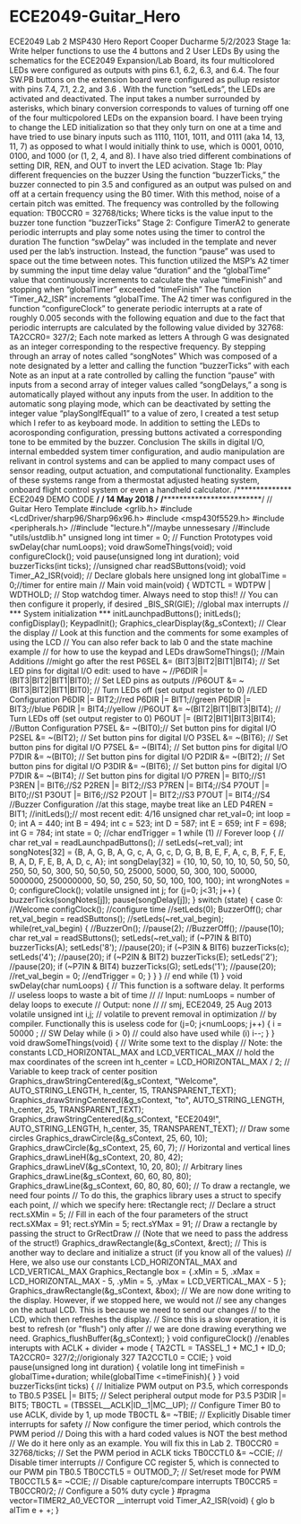 # ECE2049-Guitar_Hero
ECE2049 Lab 2 MSP430 Hero Report
Cooper Ducharme
5/2/2023
Stage 1a: Write helper functions to use the 4 buttons and 2 User LEDs
By using the schematics for the ECE2049 Expansion/Lab Board, its four multicolored
LEDs were configured as outputs with pins 6.1, 6.2, 6.3, and 6.4. The four SW.PB buttons on
the extension board were configured as pullup resistor with pins 7.4, 7.1, 2.2, and 3.6
.
With the function “setLeds”, the LEDs are activated and deactivated. The input takes a
number surrounded by asterisks, which binary conversion corresponds to values of turning off
one of the four multicpolored LEDs on the expansion board. I have been trying to change the
LED initialization so that they only turn on one at a time and have tried to use binary inputs such
as 1110, 1101, 1011, and 0111 (aka 14, 13, 11, 7) as opposed to what I would initially think to
use, which is 0001, 0010, 0100, and 1000 (or (1, 2, 4, and 8). I have also tried different
combinations of setting DIR, REN, and OUT to invert the LED acivation.
Stage 1b: Play different frequencies on the buzzer
Using the function “buzzerTicks,” the buzzer connected to pin 3.5 and configured as an
output was pulsed on and off at a certain frequency using the B0 timer. With this method, noise
of a certain pitch was emitted. The frequency was controlled by the following equation:
TB0CCR0 = 32768/ticks;
Where ticks is the value input to the buzzer tone function “buzzerTicks”
Stage 2: Configure TimerA2 to generate periodic interrupts and play some notes using
the timer to control the duration
The function “swDelay” was included in the template and never used per the lab’s
instruction. Instead, the function “pause” was used to space out the time between notes. This
function utilized the MSP’s A2 timer by summing the input time delay value “duration” and the
“globalTime” value that continuously increments to calculate the value “timeFinish” and stopping
when “globalTimer” exceeded “timeFinish”
The function “Timer_A2_ISR” increments “globalTime.
The A2 timer was configured in the function “configureClock” to generate periodic
interrupts at a rate of roughly 0.005 seconds with the following equation and due to the fact that
periodic interrupts are calculated by the following value divided by 32768:
TA2CCR0= 327/2;
Each note marked as letters A through G was designated as an integer corresponding to
the respective frequency.
By stepping through an array of notes called “songNotes” Which was composed of a
note designated by a letter and calling the function “buzzerTicks” with each Note as an input at a
rate controlled by calling the function “pause” with inputs from a second array of integer values
called “songDelays,” a song is automatically played without any inputs from the user.
In addition to the automatic song playing mode, which can be deactivated by setting the
integer value “playSongIfEqual1” to a value of zero, I created a test setup which I refer to as
keyboard mode. In addition to setting the LEDs to acorosponding configuration, pressing
buttons activated a corresponding tone to be emmited by the buzzer.
Conclusion
The skills in digital I/O, internal embedded system timer configuration, and audio
manipulation are relivant in control systems and can be applied to many compact uses of
sensor reading, output actuation, and computational functionality. Examples of these systems
range from a thermostat adjusted heating system, onboard flight control system or even a
handheld calculator.
/************** ECE2049 DEMO CODE ******************/
/************** 14 May 2018 **********************/
/***************************************************/
// Guitar Hero Template
#include <grlib.h>
#include <LcdDriver/sharp96/Sharp96x96.h>
#include <msp430f5529.h>
#include <peripherals.h>
//#include "lecture.h"//maybe unnessesary
//#include "utils/ustdlib.h"
unsigned long int timer = 0;
// Function Prototypes
void swDelay(char numLoops);
void drawSomeThings(void);
void configureClock();
void pause(unsigned long int duration);
void buzzerTicks(int ticks);
//unsigned char readSButtons(void);
void Timer_A2_ISR(void);
// Declare globals here
unsigned long int globalTime = 0;//timer for entire main
// Main
void main(void)
{
WDTCTL = WDTPW | WDTHOLD; // Stop watchdog timer. Always need to stop this!!
// You can then configure it properly, if desired
_BIS_SR(GIE); //global max interrupts
// *** System initialization ***
initLaunchpadButtons();
initLeds();
configDisplay();
KeypadInit();
Graphics_clearDisplay(&g_sContext); // Clear the display
// Look at this function and the comments for some examples of using the LCD
// You can also refer back to lab 0 and the state machine example
// for how to use the keypad and LEDs
drawSomeThings();
//Main Additions
//might go after the rest
P6SEL &= (BIT3|BIT2|BIT1|BIT4); // Set LED pins for digital I/O edit: used to have ~
//P6DIR |= (BIT3|BIT2|BIT1|BIT0); // Set LED pins as outputs
//P6OUT &= ~(BIT3|BIT2|BIT1|BIT0); // Turn LEDs off (set output register to 0)
//LED Configuration
P6DIR |= BIT2;//red
P6DIR |= BIT1;//green
P6DIR |= BIT3;//blue
P6DIR |= BIT4;//yellow
//P6OUT &= ~(BIT2|BIT1|BIT3|BIT4); // Turn LEDs off (set output register to 0)
P6OUT |= (BIT2|BIT1|BIT3|BIT4);
//Button Configuration
P7SEL &= ~(BIT0);// Set button pins for digital I/O
P2SEL &= ~(BIT2); // Set button pins for digital I/O
P3SEL &= ~(BIT6); // Set button pins for digital I/O
P7SEL &= ~(BIT4); // Set button pins for digital I/O
P7DIR &= ~(BIT0); // Set button pins for digital I/O
P2DIR &= ~(BIT2); // Set button pins for digital I/O
P3DIR &= ~(BIT6); // Set button pins for digital I/O
P7DIR &= ~(BIT4); // Set button pins for digital I/O
P7REN |= BIT0;//S1
P3REN |= BIT6;//S2
P2REN |= BIT2;//S3
P7REN |= BIT4;//S4
P7OUT |= BIT0;//S1
P3OUT |= BIT6;//S2
P2OUT |= BIT2;//S3
P7OUT |= BIT4;//S4
//Buzzer Configuration
//at this stage, maybe treat like an LED
P4REN = BIT1;
//initLeds();// most recent edit: 4/16
unsigned char ret_val=0;
int loop = 0;
int A = 440;
int B = 494;
int c = 523;
int D = 587;
int E = 659;
int F = 698;
int G = 784;
int state = 0;
//char endTrigger = 1
while (1) // Forever loop
{
// char ret_val = readLaunchpadButtons();
// setLeds(~ret_val);
int songNotes[32] = {B, A, G, B, A, G, c, A, G, c, D, G, B, B, E, F, A, c, B, F, F, E, B, A, D, F,
E, B, A, D, c, A};
int songDelay[32] = {10, 10, 50, 10, 10, 50, 50, 50, 250, 50, 50, 300, 50, 50,50, 50, 25000,
5000, 50, 300, 100, 50000, 5000000, 250000000, 50, 50, 250, 50, 50, 100, 100, 100};
int wrongNotes = 0;
configureClock();
volatile unsigned int j;
for (j=0; j<31; j++)
{
buzzerTicks(songNotes[j]);
pause(songDelay[j]);
}
switch (state)
{
case 0: //Welcome
configClock(); //configure time
//setLeds(0);
BuzzerOff();
char ret_val_begin = readSButtons();
//setLeds(~ret_val_begin);
while(ret_val_begin)
{
//BuzzerOn();
//pause(2);
//BuzzerOff();
//pause(10);
char ret_val = readSButtons();
setLeds(~ret_val);
if (~P7IN & BIT0)
buzzerTicks(A);
setLeds('8');
//pause(20);
if (~P3IN & BIT6)
buzzerTicks(c);
setLeds('4');
//pause(20);
if (~P2IN & BIT2)
buzzerTicks(E);
setLeds('2');
//pause(20);
if (~P7IN & BIT4)
buzzerTicks(G);
setLeds('1');
//pause(20);
//ret_val_begin = 0;
//endTrigger = 0;
}
}
} // end while (1)
}
void swDelay(char numLoops)
{
// This function is a software delay. It performs
// useless loops to waste a bit of time
//
// Input: numLoops = number of delay loops to execute
// Output: none
//
// smj, ECE2049, 25 Aug 2013
volatile unsigned int i,j; // volatile to prevent removal in optimization
// by compiler. Functionally this is useless code
for (j=0; j<numLoops; j++)
{
i = 50000 ; // SW Delay
while (i > 0) // could also have used while (i)
i--;
}
}
void drawSomeThings(void)
{
// Write some text to the display
// Note: the constants LCD_HORIZONTAL_MAX and LCD_VERTICAL_MAX
// hold the max coordinates of the screen
int h_center = LCD_HORIZONTAL_MAX / 2; // Variable to keep track of center position
Graphics_drawStringCentered(&g_sContext, "Welcome", AUTO_STRING_LENGTH,
h_center, 15, TRANSPARENT_TEXT);
Graphics_drawStringCentered(&g_sContext, "to", AUTO_STRING_LENGTH, h_center,
25, TRANSPARENT_TEXT);
Graphics_drawStringCentered(&g_sContext, "ECE2049!", AUTO_STRING_LENGTH,
h_center, 35, TRANSPARENT_TEXT);
// Draw some circles
Graphics_drawCircle(&g_sContext, 25, 60, 10);
Graphics_drawCircle(&g_sContext, 25, 60, 7);
// Horizontal and vertical lines
Graphics_drawLineH(&g_sContext, 20, 80, 42);
Graphics_drawLineV(&g_sContext, 10, 20, 80);
// Arbitrary lines
Graphics_drawLine(&g_sContext, 60, 60, 80, 80);
Graphics_drawLine(&g_sContext, 60, 80, 80, 60);
// To draw a rectangle, we need four points
// To do this, the graphics library uses a struct to specify each point,
// which we specify here:
tRectangle rect; // Declare a struct
rect.sXMin = 5; // Fill in each of the four parameters of the struct
rect.sXMax = 91;
rect.sYMin = 5;
rect.sYMax = 91;
// Draw a rectangle by passing the struct to GrRectDraw
// (Note that we need to pass the address of the struct!)
Graphics_drawRectangle(&g_sContext, &rect);
// This is another way to declare and initialize a struct (if you know all of the values)
// Here, we also use our constants LCD_HORIZONTAL_MAX and LCD_VERTICAL_MAX
Graphics_Rectangle box = {.xMin = 5, .xMax = LCD_HORIZONTAL_MAX - 5,
.yMin = 5, .yMax = LCD_VERTICAL_MAX - 5 };
Graphics_drawRectangle(&g_sContext, &box);
// We are now done writing to the display. However, if we stopped here, we would not
// see any changes on the actual LCD. This is because we need to send our changes
// to the LCD, which then refreshes the display.
// Since this is a slow operation, it is best to refresh (or "flush") only after
// we are done drawing everything we need.
Graphics_flushBuffer(&g_sContext);
}
void configureClock() //enables interupts with ACLK + divider + mode
{
TA2CTL = TASSEL_1 + MC_1 + ID_0;
TA2CCR0= 327/2;//origionaly 327
TA2CCTL0 = CCIE;
}
void pause(unsigned long int duration)
{
volatile long int timeFinish = globalTime+duration;
while(globalTime <=timeFinish){
}
}
void buzzerTicks(int ticks)
{
// Initialize PWM output on P3.5, which corresponds to TB0.5
P3SEL |= BIT5; // Select peripheral output mode for P3.5
P3DIR |= BIT5;
TB0CTL = (TBSSEL__ACLK|ID__1|MC__UP); // Configure Timer B0 to use ACLK, divide by
1, up mode
TB0CTL &= ~TBIE; // Explicitly Disable timer interrupts for safety
// Now configure the timer period, which controls the PWM period
// Doing this with a hard coded values is NOT the best method
// We do it here only as an example. You will fix this in Lab 2.
TB0CCR0 = 32768/ticks; // Set the PWM period in ACLK ticks
TB0CCTL0 &= ~CCIE; // Disable timer interrupts
// Configure CC register 5, which is connected to our PWM pin TB0.5
TB0CCTL5 = OUTMOD_7; // Set/reset mode for PWM
TB0CCTL5 &= ~CCIE; // Disable capture/compare interrupts
TB0CCR5 = TB0CCR0/2; // Configure a 50% duty cycle
}
#pragma vector=TIMER2_A0_VECTOR
__interrupt void Timer_A2_ISR(void)
{
glo
b
alTim
e
+
+; }
